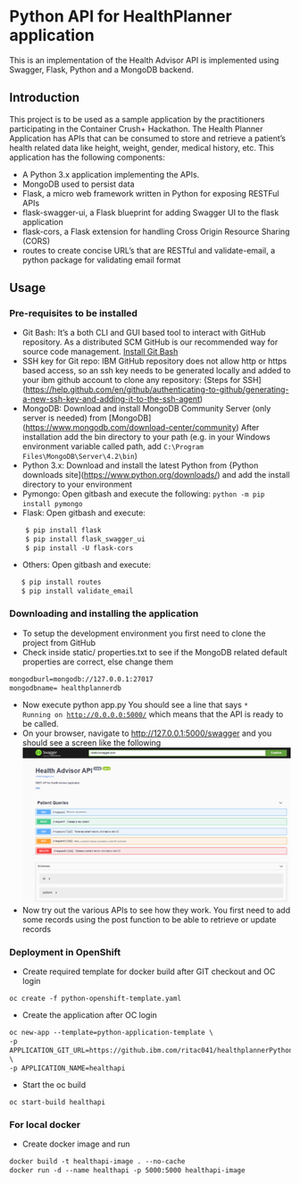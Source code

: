 # Python API for HealthPlanner application

This is an implementation of the Health Advisor API is implemented using Swagger, Flask, Python and a MongoDB backend.

## Introduction
This project is to be used as a sample application by the practitioners participating in the Container Crush+ Hackathon.
The Health Planner Application has APIs that can be consumed to store and retrieve a patient’s health related data like height, weight, gender, medical history, etc.
This application has the following components: 
* A Python 3.x application implementing the APIs.
* MongoDB used to persist data
* Flask, a micro web framework written in Python for exposing RESTFul APIs
* flask-swagger-ui, a Flask blueprint for adding Swagger UI to the flask application
* flask-cors, a Flask extension for handling Cross Origin Resource Sharing (CORS)
* routes to create concise URL’s that are RESTful and validate-email, a python package for validating email format

## Usage

### Pre-requisites to be installed

* Git Bash: It’s a both CLI and GUI based tool to interact with GitHub repository. As a distributed SCM GitHub is our recommended way for source code management. [Install Git Bash](https://gitforwindows.org/)
* SSH key for Git repo: IBM GitHub repository does not allow http or https based access, so an ssh key needs to be generated locally and added to your ibm github account to clone any repository: 
{Steps for SSH](https://help.github.com/en/github/authenticating-to-github/generating-a-new-ssh-key-and-adding-it-to-the-ssh-agent)
* MongoDB: Download and install MongoDB Community Server (only server is needed) from [MongoDB] (https://www.mongodb.com/download-center/community) After installation add the bin directory to your path (e.g. in your Windows environment variable called path, add <code>C:\Program Files\MongoDB\Server\4.2\bin</code>)
* Python 3.x: Download and install the latest Python from 
{Python downloads site](https://www.python.org/downloads/) and add the install directory to your environment 
* Pymongo: Open gitbash and execute the following: <code>python -m pip install pymongo </code>
* Flask: Open gitbash and execute: 
```
 	$ pip install flask
 	$ pip install flask_swagger_ui
 	$ pip install -U flask-cors
 ```
 * Others: Open gitbash and execute: 
 ```
 	$ pip install routes
 	$ pip install validate_email
 ```
### Downloading and installing the application
* To setup the development environment you first need to clone the project from GitHub
* Check inside static/ properties.txt to see if the MongoDB related default properties are correct, else change them
```
mongodburl=mongodb://127.0.0.1:27017
mongodbname= healthplannerdb
```
* Now execute python app.py You should see a line that says <code>* Running on http://0.0.0.0:5000/</code> which means that the API is ready to be called.
* On your browser, navigate to http://127.0.0.1:5000/swagger and you should see a screen like the following
![Logo](HealthPlannerSwaggerUI.png)
* Now try out the various APIs to see how they work. You first need to add some records using the post function to be able to retrieve or update records

### Deployment in OpenShift
* Create required template for docker build after GIT checkout and OC login
```
oc create -f python-openshift-template.yaml

```
* Create the application after OC login
```
oc new-app --template=python-application-template \
-p APPLICATION_GIT_URL=https://github.ibm.com/ritac041/healthplannerPythonAPI.git \
-p APPLICATION_NAME=healthapi

```
* Start the oc build
```
oc start-build healthapi
```

### For local docker
* Create docker image and run
```
docker build -t healthapi-image . --no-cache
docker run -d --name healthapi -p 5000:5000 healthapi-image

```

